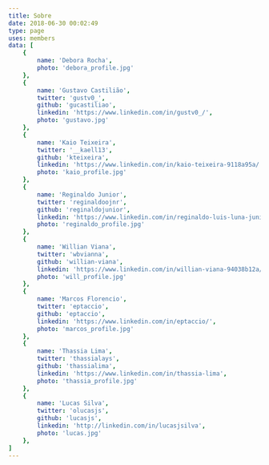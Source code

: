 ```yaml
---
title: Sobre
date: 2018-06-30 00:02:49
type: page
uses: members
data: [
    {
        name: 'Debora Rocha',
        photo: 'debora_profile.jpg'
    },
    {
        name: 'Gustavo Castilião',
        twitter: 'gustv0_',
        github: 'gucastiliao',
        linkedin: 'https://www.linkedin.com/in/gustv0_/',
        photo: 'gustavo.jpg'
    },
    {
        name: 'Kaio Teixeira',
        twitter: '__kaell13',
        github: 'kteixeira',
        linkedin: 'https://www.linkedin.com/in/kaio-teixeira-9118a95a/',
        photo: 'kaio_profile.jpg'
    },
    {
        name: 'Reginaldo Junior',
        twitter: 'reginaldoojnr',
        github: 'reginaldojunior',
        linkedin: 'https://www.linkedin.com/in/reginaldo-luis-luna-junior-b26b4b79/',
        photo: 'reginaldo_profile.jpg'
    },
    {
        name: 'Willian Viana',
        twitter: 'wbvianna',
        github: 'willian-viana',
        linkedin: 'https://www.linkedin.com/in/willian-viana-94038b12a/',
        photo: 'will_profile.jpg'
    },
    {
        name: 'Marcos Florencio',
        twitter: 'eptaccio',
        github: 'eptaccio',
        linkedin: 'https://www.linkedin.com/in/eptaccio/',
        photo: 'marcos_profile.jpg'
    },
    {
        name: 'Thassia Lima',
        twitter: 'thassialays',
        github: 'thassialima',
        linkedin: 'https://www.linkedin.com/in/thassia-lima',
        photo: 'thassia_profile.jpg'
    },
    {
        name: 'Lucas Silva',
        twitter: 'olucasjs',
        github: 'lucasjs',
        linkedin: 'http://linkedin.com/in/lucasjsilva',
        photo: 'lucas.jpg'
    },
]
---
```

